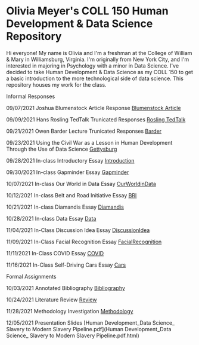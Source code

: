 
# Olivia Meyer's COLL 150 Human Development & Data Science Repository  

Hi everyone! My name is Olivia and I'm a freshman at the College of William & Mary in Williamsburg, Virginia. I'm originally from New York City, and I'm interested in majoring in Psychology with a minor in Data Science. I've decided to take Human Development & Data
Science as my COLL 150 to get a basic introduction to the more technological side of data science. This repository houses my work for the class.  

Informal Responses 

09/07/2021 Joshua Blumenstock Article Response 
[Blumenstock Article](Blumenstock.html)

09/09/2021 Hans Rosling TedTalk Trunicated Responses [Rosling TedTalk](Rosling.html)

09/21/2021 Owen Barder Lecture Trunicated Responses [Barder](Barder.html) 

09/23/2021 Using the Civil War as a Lesson in Human Development Through the Use of Data Science [Gettysburg](Gettysburg.html)

09/28/2021 In-class Introductory Essay [Introduction](Introduction.html) 

09/30/2021 In-class Gapminder Essay [Gapminder](Gapminder.html)

10/07/2021 In-class Our World in Data Essay [OurWorldinData](OurWorldinData.html)

10/12/2021 In-class Belt and Road Initiative Essay [BRI](BRI.html)

10/21/2021 In-class Diamandis Essay [Diamandis](Diamandis.html)

10/28/2021 In-class Data Essay [Data](Data.html)

11/04/2021 In-Class Discussion Idea Essay [DiscussionIdea](DiscussionIdea.html)

11/09/2021 In-Class Facial Recognition Essay [FacialRecognition](FacialRecognition.html)

11/11/2021 In-Class COVID Essay [COVID](COVID.html)

11/16/2021 In-Class Self-Driving Cars Essay [Cars](Cars.html)

Formal Assignments

10/03/2021 Annotated Bibliography [Bibliography](Bibliography.html)

10/24/2021 Literature Review [Review](Review.html)

11/28/2021 Methodology Investigation [Methodology](Methodology.html)

12/05/2021 Presentation Slides [Human Development_Data Science_ Slavery to Modern Slavery Pipeline.pdf](Human Development_Data Science_ Slavery to Modern Slavery Pipeline.pdf.html) 
